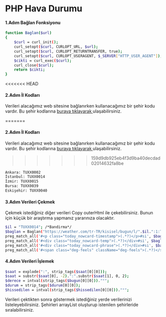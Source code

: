 # PHP Hava Durumu 

#### 1.Adım Bağlan Fonksiyonu

```sh
function Baglan($url)
{
	$curl = curl_init();
	curl_setopt($curl, CURLOPT_URL, $url);
	curl_setopt($curl, CURLOPT_RETURNTRANSFER, true);
	curl_setopt($curl, CURLOPT_USERAGENT, $_SERVER["HTTP_USER_AGENT"]);
	$cikti = curl_exec($curl);
	curl_close($curl);
	return $cikti;
}
```
<<<<<<< HEAD

#### 2.Adım İl Kodları
Verileri alacağımız web sitesine bağlanırken kullanacağımız bir şehir kodu vardır. Bu şehir kodlarına  [buraya tıklayarak ](https://weather.codes/turkey/) ulaşabilirsiniz.

=======

#### 2.Adım İl Kodları
Verileri alacağımız web sitesine bağlanırken kullanacağımız bir şehir kodu vardır. Bu şehir kodlarına  [buraya tıklayarak ](https://weather.codes/turkey/) ulaşabilirsiniz.
>>>>>>> 159d9db925eb4f3d9ba40decdad02014632fa8be
```sh
Ankara: TUXX0002
İstanbul: TUXX0014
İzmir: TUXX0015
Bursa: TUXX0039
Eskişehir: TUXX0040
```

#### 3.Adım Verileri Çekmek
Çekmek istediğiniz diğer verileri Copy outerHtml ile çekebilirsiniz. Bunun için küçük bir araştırma yapmanız yararınıza olacaktır.

```sh
$il = "TUXX0014"; /*Bandirma*/
$baglan = Baglan("https://weather.com/tr-TR/kisisel/bugun/l/".$il.":1:TU");
preg_match_all('#<p class="today_nowcard-timestamp">(.*?)</p>#si', $baglan, $saat);
preg_match_all('#<div class="today_nowcard-temp">(.*?)</div>#si', $baglan, $bugun);
preg_match_all('#<div class="today_nowcard-phrase">(.*?)</div>#si', $baglan, $durum);
preg_match_all('#<span class="deg-feels" className="deg-feels">(.*?)</span>#si', $baglan, $hissedilen);
```
#### 4.Adım Verileri İşlemek 
```sh
$saat = explode(":", strip_tags($saat[0][0]));
$saat = substr($saat[0], -2).":".substr($saat[1], 0, 2);
$derece = intval(strip_tags($bugun[0][0]))."°";
$durum = strip_tags($durum[0][0]);
$hissedilen = intval(strip_tags($hissedilen[0][0]))."°";
```
Verileri çektikten sonra göstermek istediğiniz yerde verilerinizi listeleyebilirsiniz. Şehirleri arrayList oluşturup istenilen şehirleride sıralabilirsiniz.


